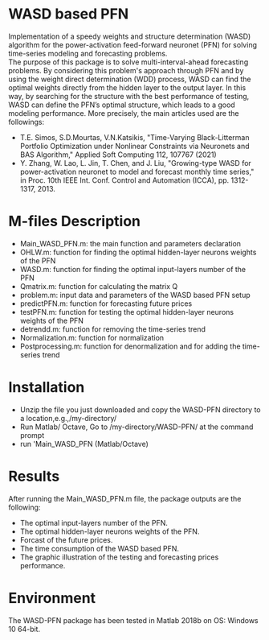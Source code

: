 # WASD based PFN
Implementation of a speedy weights and structure determination (WASD) algorithm for the power-activation feed-forward neuronet (PFN) for solving time-series modeling and forecasting problems.\
The purpose of this package is to solve multi-interval-ahead forecasting problems. By considering this problem's approach through PFN and by using the weight direct determination (WDD) process, WASD can find the optimal weights directly from the hidden layer to the output layer. In this way, by searching for the structure with the best performance of testing, WASD can define the PFN’s optimal structure, which leads to a good modeling performance. More precisely, the main articles used are the followings:
*	T.E. Simos, S.D.Mourtas, V.N.Katsikis, "Time-Varying Black-Litterman Portfolio Optimization under Nonlinear Constraints via Neuronets and BAS Algorithm," Applied Soft Computing 112, 107767 (2021)
*	Y. Zhang, W. Lao, L. Jin, T. Chen, and J. Liu, "Growing-type WASD for power-activation neuronet to model and forecast monthly time series," in Proc. 10th IEEE Int. Conf. Control and Automation (ICCA), pp. 1312-1317, 2013.

# M-files Description
*	Main_WASD_PFN.m: the main function and parameters declaration
*	OHLW.m: function for finding the optimal hidden-layer neurons weights of the PFN
*	WASD.m: function for finding the optimal input-layers number of the PFN
*	Qmatrix.m: function for calculating the matrix Q
*	problem.m: input data and parameters of the WASD based PFN setup
*	predictPFN.m: function for forecasting future prices
*	testPFN.m: function for testing the optimal hidden-layer neurons weights of the PFN
*	detrendd.m: function for removing the time-series trend
*	Normalization.m: function for normalization
*	Postprocessing.m: function for denormalization and for adding the time-series trend

# Installation
*	Unzip the file you just downloaded and copy the WASD-PFN directory to a location,e.g.,/my-directory/
*	Run Matlab/ Octave, Go to /my-directory/WASD-PFN/ at the command prompt
*	run 'Main_WASD_PFN (Matlab/Octave)

# Results
After running the Main_WASD_PFN.m file, the package outputs are the following:
*	The optimal input-layers number of the PFN.
*	The optimal hidden-layer neurons weights of the PFN.
*	Forcast of the future prices.
* The time consumption of the WASD based PFN.
*	The graphic illustration of the testing and forecasting prices performance.

# Environment
The WASD-PFN package has been tested in Matlab 2018b on OS: Windows 10 64-bit.
